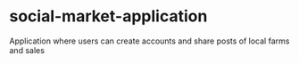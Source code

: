 # social-market-application
Application where users can create accounts and share posts of local farms and sales
